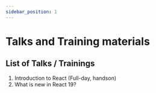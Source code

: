 ```yaml
---
sidebar_position: 1
---
```


# Talks and Training materials



## List of Talks / Trainings

1. Introduction to React (Full-day, handson)
2. What is new in React 19?


